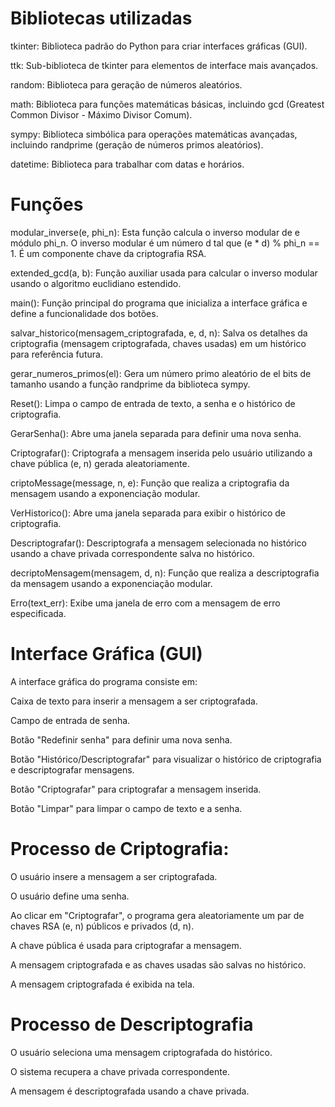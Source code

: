 # Bibliotecas utilizadas

tkinter: Biblioteca padrão do Python para criar interfaces gráficas (GUI).

ttk: Sub-biblioteca de tkinter para elementos de interface mais avançados.

random: Biblioteca para geração de números aleatórios.

math: Biblioteca para funções matemáticas básicas, incluindo gcd (Greatest Common Divisor - Máximo Divisor Comum).

sympy: Biblioteca simbólica para operações matemáticas avançadas, incluindo randprime (geração de números primos aleatórios).

datetime: Biblioteca para trabalhar com datas e horários.


# Funções

modular_inverse(e, phi_n): Esta função calcula o inverso modular de e módulo phi_n. O inverso modular é um número d tal que (e * d) % phi_n == 1. É um componente chave da criptografia RSA.

extended_gcd(a, b): Função auxiliar usada para calcular o inverso modular usando o algoritmo euclidiano estendido.

main(): Função principal do programa que inicializa a interface gráfica e define a funcionalidade dos botões.

salvar_historico(mensagem_criptografada, e, d, n): Salva os detalhes da criptografia (mensagem criptografada, chaves usadas) em um histórico para referência futura.

gerar_numeros_primos(el): Gera um número primo aleatório de el bits de tamanho usando a função randprime da biblioteca sympy.

Reset(): Limpa o campo de entrada de texto, a senha e o histórico de criptografia.

GerarSenha(): Abre uma janela separada para definir uma nova senha.

Criptografar(): Criptografa a mensagem inserida pelo usuário utilizando a chave pública (e, n) gerada aleatoriamente.

criptoMessage(message, n, e): Função que realiza a criptografia da mensagem usando a exponenciação modular.

VerHistorico(): Abre uma janela separada para exibir o histórico de criptografia.

Descriptografar(): Descriptografa a mensagem selecionada no histórico usando a chave privada correspondente salva no histórico.

decriptoMensagem(mensagem, d, n): Função que realiza a descriptografia da mensagem usando a exponenciação modular.

Erro(text_err): Exibe uma janela de erro com a mensagem de erro especificada.

# Interface Gráfica (GUI)
A interface gráfica do programa consiste em:

Caixa de texto para inserir a mensagem a ser criptografada.

Campo de entrada de senha.

Botão "Redefinir senha" para definir uma nova senha.

Botão "Histórico/Descriptografar" para visualizar o histórico de criptografia e descriptografar mensagens.

Botão "Criptografar" para criptografar a mensagem inserida.

Botão "Limpar" para limpar o campo de texto e a senha.

# Processo de Criptografia:

O usuário insere a mensagem a ser criptografada.

O usuário define uma senha.

Ao clicar em "Criptografar", o programa gera aleatoriamente um par de chaves RSA (e, n) públicos e privados (d, n).

A chave pública é usada para criptografar a mensagem.

A mensagem criptografada e as chaves usadas são salvas no histórico.

A mensagem criptografada é exibida na tela.

# Processo de Descriptografia

O usuário seleciona uma mensagem criptografada do histórico.

O sistema recupera a chave privada correspondente.

A mensagem é descriptografada usando a chave privada.
